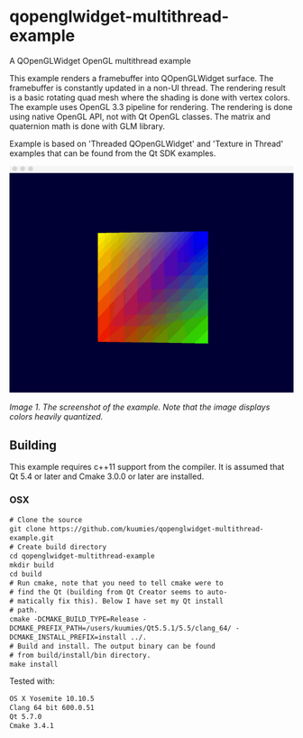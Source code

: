 # qopenglwidget-multithread-example
A QOpenGLWidget OpenGL multithread example

This example renders a framebuffer into QOpenGLWidget surface. The framebuffer is constantly updated in a non-UI thread. The rendering result is a basic rotating quad mesh where the shading is done with vertex colors. The example uses OpenGL 3.3 pipeline for rendering. The rendering is done using native OpenGL API, not with Qt OpenGL classes. The matrix and quaternion math is done with GLM library.

Example is based on 'Threaded QOpenGLWidget' and 'Texture in Thread' examples that can be found from the Qt SDK examples.

![Example](screenshot.gif?raw=true "Example")

*Image 1. The screenshot of the example. Note that the image displays colors heavily quantized.*

## Building

This example requires c++11 support from the compiler. It is assumed that Qt 5.4 or later and Cmake 3.0.0 or later are installed.

### OSX

```
# Clone the source
git clone https://github.com/kuumies/qopenglwidget-multithread-example.git
# Create build directory
cd qopenglwidget-multithread-example
mkdir build
cd build
# Run cmake, note that you need to tell cmake were to 
# find the Qt (building from Qt Creator seems to auto-
# matically fix this). Below I have set my Qt install 
# path.
cmake -DCMAKE_BUILD_TYPE=Release -DCMAKE_PREFIX_PATH=/users/kuumies/Qt5.5.1/5.5/clang_64/ -DCMAKE_INSTALL_PREFIX=install ../.
# Build and install. The output binary can be found 
# from build/install/bin directory.
make install
```
Tested with:

```
OS X Yosemite 10.10.5
Clang 64 bit 600.0.51
Qt 5.7.0
Cmake 3.4.1
```
